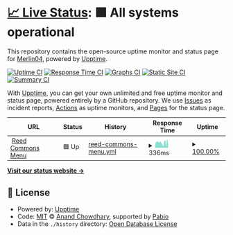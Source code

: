 # [📈 Live Status](https://Merlin04.github.io/menu-upptime): <!--live status--> **🟩 All systems operational**

This repository contains the open-source uptime monitor and status page for [Merlin04](https://Merlin04.github.io/menu-upptime), powered by [Upptime](https://github.com/upptime/upptime).

[![Uptime CI](https://github.com/Merlin04/menu-upptime/workflows/Uptime%20CI/badge.svg)](https://github.com/Merlin04/menu-upptime/actions?query=workflow%3A%22Uptime+CI%22)
[![Response Time CI](https://github.com/Merlin04/menu-upptime/workflows/Response%20Time%20CI/badge.svg)](https://github.com/Merlin04/menu-upptime/actions?query=workflow%3A%22Response+Time+CI%22)
[![Graphs CI](https://github.com/Merlin04/menu-upptime/workflows/Graphs%20CI/badge.svg)](https://github.com/Merlin04/menu-upptime/actions?query=workflow%3A%22Graphs+CI%22)
[![Static Site CI](https://github.com/Merlin04/menu-upptime/workflows/Static%20Site%20CI/badge.svg)](https://github.com/Merlin04/menu-upptime/actions?query=workflow%3A%22Static+Site+CI%22)
[![Summary CI](https://github.com/Merlin04/menu-upptime/workflows/Summary%20CI/badge.svg)](https://github.com/Merlin04/menu-upptime/actions?query=workflow%3A%22Summary+CI%22)

With [Upptime](https://upptime.js.org), you can get your own unlimited and free uptime monitor and status page, powered entirely by a GitHub repository. We use [Issues](https://github.com/Merlin04/menu-upptime/issues) as incident reports, [Actions](https://github.com/Merlin04/menu-upptime/actions) as uptime monitors, and [Pages](https://Merlin04.github.io/menu-upptime) for the status page.

<!--start: status pages-->
<!-- This summary is generated by Upptime (https://github.com/upptime/upptime) -->
<!-- Do not edit this manually, your changes will be overwritten -->
<!-- prettier-ignore -->
| URL | Status | History | Response Time | Uptime |
| --- | ------ | ------- | ------------- | ------ |
| <img alt="" src="https://icons.duckduckgo.com/ip3/menu.enby.land.ico" height="13"> [Reed Commons Menu](https://menu.enby.land) | 🟩 Up | [reed-commons-menu.yml](https://github.com/Merlin04/menu-upptime/commits/HEAD/history/reed-commons-menu.yml) | <details><summary><img alt="Response time graph" src="./graphs/reed-commons-menu/response-time-week.png" height="20"> 336ms</summary><br><a href="https://Merlin04.github.io/menu-upptime/history/reed-commons-menu"><img alt="Response time 797" src="https://img.shields.io/endpoint?url=https%3A%2F%2Fraw.githubusercontent.com%2FMerlin04%2Fmenu-upptime%2FHEAD%2Fapi%2Freed-commons-menu%2Fresponse-time.json"></a><br><a href="https://Merlin04.github.io/menu-upptime/history/reed-commons-menu"><img alt="24-hour response time 227" src="https://img.shields.io/endpoint?url=https%3A%2F%2Fraw.githubusercontent.com%2FMerlin04%2Fmenu-upptime%2FHEAD%2Fapi%2Freed-commons-menu%2Fresponse-time-day.json"></a><br><a href="https://Merlin04.github.io/menu-upptime/history/reed-commons-menu"><img alt="7-day response time 336" src="https://img.shields.io/endpoint?url=https%3A%2F%2Fraw.githubusercontent.com%2FMerlin04%2Fmenu-upptime%2FHEAD%2Fapi%2Freed-commons-menu%2Fresponse-time-week.json"></a><br><a href="https://Merlin04.github.io/menu-upptime/history/reed-commons-menu"><img alt="30-day response time 363" src="https://img.shields.io/endpoint?url=https%3A%2F%2Fraw.githubusercontent.com%2FMerlin04%2Fmenu-upptime%2FHEAD%2Fapi%2Freed-commons-menu%2Fresponse-time-month.json"></a><br><a href="https://Merlin04.github.io/menu-upptime/history/reed-commons-menu"><img alt="1-year response time 797" src="https://img.shields.io/endpoint?url=https%3A%2F%2Fraw.githubusercontent.com%2FMerlin04%2Fmenu-upptime%2FHEAD%2Fapi%2Freed-commons-menu%2Fresponse-time-year.json"></a></details> | <details><summary><a href="https://Merlin04.github.io/menu-upptime/history/reed-commons-menu">100.00%</a></summary><a href="https://Merlin04.github.io/menu-upptime/history/reed-commons-menu"><img alt="All-time uptime 99.75%" src="https://img.shields.io/endpoint?url=https%3A%2F%2Fraw.githubusercontent.com%2FMerlin04%2Fmenu-upptime%2FHEAD%2Fapi%2Freed-commons-menu%2Fuptime.json"></a><br><a href="https://Merlin04.github.io/menu-upptime/history/reed-commons-menu"><img alt="24-hour uptime 100.00%" src="https://img.shields.io/endpoint?url=https%3A%2F%2Fraw.githubusercontent.com%2FMerlin04%2Fmenu-upptime%2FHEAD%2Fapi%2Freed-commons-menu%2Fuptime-day.json"></a><br><a href="https://Merlin04.github.io/menu-upptime/history/reed-commons-menu"><img alt="7-day uptime 100.00%" src="https://img.shields.io/endpoint?url=https%3A%2F%2Fraw.githubusercontent.com%2FMerlin04%2Fmenu-upptime%2FHEAD%2Fapi%2Freed-commons-menu%2Fuptime-week.json"></a><br><a href="https://Merlin04.github.io/menu-upptime/history/reed-commons-menu"><img alt="30-day uptime 100.00%" src="https://img.shields.io/endpoint?url=https%3A%2F%2Fraw.githubusercontent.com%2FMerlin04%2Fmenu-upptime%2FHEAD%2Fapi%2Freed-commons-menu%2Fuptime-month.json"></a><br><a href="https://Merlin04.github.io/menu-upptime/history/reed-commons-menu"><img alt="1-year uptime 99.75%" src="https://img.shields.io/endpoint?url=https%3A%2F%2Fraw.githubusercontent.com%2FMerlin04%2Fmenu-upptime%2FHEAD%2Fapi%2Freed-commons-menu%2Fuptime-year.json"></a></details>

<!--end: status pages-->

[**Visit our status website →**](https://Merlin04.github.io/menu-upptime)

## 📄 License

- Powered by: [Upptime](https://github.com/upptime/upptime)
- Code: [MIT](./LICENSE) © [Anand Chowdhary](https://anandchowdhary.com), supported by [Pabio](https://pabio.com)
- Data in the `./history` directory: [Open Database License](https://opendatacommons.org/licenses/odbl/1-0/)
